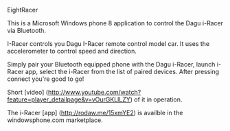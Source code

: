 EightRacer

This is a Microsoft Windows phone 8 application to control the Dagu i-Racer via Bluetooth.

I-Racer controls you Dagu I-Racer remote control model car. It uses the accelerometer to control speed and direction. 

Simply pair your Bluetooth equipped phone with the Dagu i-Racer, launch i-Racer app, select the i-Racer from the list of paired devices. After pressing connect you're good to go!

Short [video] (http://www.youtube.com/watch?feature=player_detailpage&v=vOurGKLlLZY) of it in operation.


The i-Racer [app] (http://rodaw.me/15xmYE2) is availble in the windowsphone.com marketplace.
